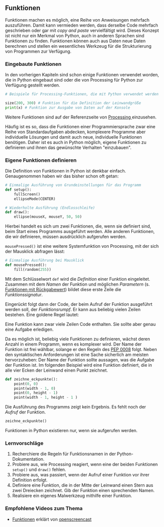 ## Funktionen


Funktionen machen es möglich, eine Reihe von Anweisungen mehrfach auszuführen. Damit kann vermieden werden, dass derselbe Code mehrfach geschrieben oder gar mit *copy and paste* vervielfältigt wird. Dieses Konzept ist nicht nur ein Merkmal von Python, auch in anderen Sprachen sind Funktionen zu finden. Funktionen können auch aus Daten neue Daten berechnen und stellen ein wesentliches Werkzeug für die Strukturierung von Programmen zur Verfügung.

### Eingebaute Funktionen

In den vorherigen Kapiteln sind schon einige Funktionen verwendet worden, die in Python eingebaut sind oder die von Processing für Python zur Verfügung gestellt werden.

```python
# Beispiele für Processing-Funktionen, die mit Python verwendet werden können.

size(200, 300) # Funktion für die Definition der Leinwandgröße
print(x) # Funktion zur Ausgabe von Daten auf der Konsole
```

Weitere Funktionen sind auf der Referenzseite von [Processing ](http://py.processing.org/reference) einzusehen.

Häufig ist es so, dass die Funktionen einer Programmiersprache zwar eine Reihe von Standardaufgaben abdecken, komplexere Programme aber individuelle Lösungen und damit auch neue, individuelle Funktionen benötigen. Daher ist es auch in Python möglich, eigene Funktionen zu definieren und ihnen das gewünschte Verhalten "einzubauen".


### Eigene Funktionen definieren

Die Definition von Funktionen in Python ist denkbar einfach. Genaugenommen haben wir das bisher schon oft getan:

```python
# Einmalige Ausführung von Grundeinstellungen für das Programm
def setup():
    fullScreen()
    ellipseMode(CENTER)

# Wiederholte Ausführung (Endlosschleife)
def draw():
    ellipse(mouseX, mouseY, 50, 50)
```

Hierbei handelt es sich um zwei Funktionen, die, wenn sie definiert sind, beim Start eines Programms ausgeführt werden. Alle anderen Funktionen, die wir definieren, müssen ausdrücklich aufgerufen werden.

`mousePressed()` ist eine weitere Systemfunktion von Processing, mit der sich der Mausklick abfragen lässt:

```python
# Einmalige Ausführung bei Mausklick
def mousePressed():
    fill(random(255))
```

Mit dem Schlüsselwort `def` wird die *Definition* einer Funktion eingeleitet. Zusammen mit dem *Namen* der Funktion und möglichen *Parametern* (s. [Funktionen mit Rückgabewert](6-funktionen-mit-rueckgabe.html)) bildet diese erste Zeile die *Funktionssignatur*. 

Eingerückt folgt dann der Code, der beim Aufruf der Funktion ausgeführt werden soll, der *Funktionsrumpf*. Er kann aus beliebig vielen Zeilen bestehen. Eine goldene Regel lautet:

<div class="box">
Eine Funktion kann zwar viele Zeilen Code enthalten. Sie sollte aber genau eine Aufgabe erledigen.
</div>

Da es möglich ist, beliebig viele Funktionen zu definieren, wächst deren Anzahl in einem Programm, wenn es komplexer wird. Der Name der Funktion ist frei wählbar, solange er den Regeln des [PEP 0008](https://www.python.org/dev/peps/pep-0008/#function-names) folgt. Neben den syntaktischen Anforderungen ist eine Sache sicherlich am meisten hervorzuheben: Der Name der Funktion sollte aussagen, was die Aufgabe der Funktion ist. Im folgenden Beispiel wird eine Funktion definiert, die in alle vier Ecken der Leinwand einen Punkt zeichnet.

```python
def zeichne_eckpunkte():
    point(0, 0)
    point(width - 1, 0)
    point(0, height - 1)
    point(width - 1, height - 1 )
```

Die Ausführung des Programms zeigt kein Ergebnis. Es fehlt noch der *Aufruf* der Funktion.

```python
zeichne_eckpunkte()
```

Funktionen in Python existieren nur, wenn sie aufgerufen werden.

### Lernvorschläge

1. Recherchiere die Regeln für Funktionsnamen in der Python-Dokumentation.
2. Probiere aus, wie Processing reagiert, wenn eine der beiden Funktionen `setup()` und `draw()` fehlen.
3. Probiere aus, was passiert, wenn der Aufruf einer Funktion vor ihrer Definition erfolgt.
2. Definiere eine Funktion, die in der Mitte der Leinwand einen Stern aus zwei Dreiecken zeichnet. Gib der Funktion einen sprechenden Namen.
3. Realisiere ein eigenes Malwerkzeug mithilfe einer Funktion.

### Empfohlene Videos zum Thema

* [Funktionen](https://www.youtube.com/watch?v=Uzb_ajpcMUo&feature=youtu.be&list=PLD20BEE125C1FC7B1) erklärt von [openscreencast](https://www.youtube.com/channel/UC_oJHQiMx9dNkbt2Wz9nicQ)